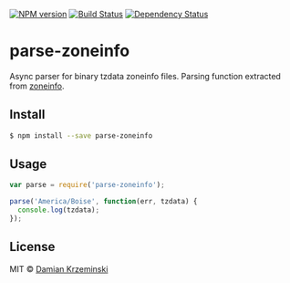 [![NPM version][npm-image]][npm-url]
[![Build Status][build-image]][build-url]
[![Dependency Status][deps-image]][deps-url]

# parse-zoneinfo

Async parser for binary tzdata zoneinfo files. Parsing function extracted from [zoneinfo].

## Install

```sh
$ npm install --save parse-zoneinfo
```

## Usage

```js
var parse = require('parse-zoneinfo');

parse('America/Boise', function(err, tzdata) {
  console.log(tzdata);
});
```

## License

MIT © [Damian Krzeminski](https://pirxpilot.me)

[zoneinfo]: https://www.npmjs.com/package/zoneinfo

[npm-image]: https://img.shields.io/npm/v/parse-zoneinfo
[npm-url]: https://npmjs.org/package/parse-zoneinfo

[build-url]: https://github.com/pirxpilot/parse-zoneinfo/actions/workflows/check.yaml
[build-image]: https://img.shields.io/github/workflow/status/pirxpilot/parse-zoneinfo/check

[deps-image]: https://img.shields.io/librariesio/release/npm/parse-zoneinfo
[deps-url]: https://libraries.io/npm/parse-zoneinfo
